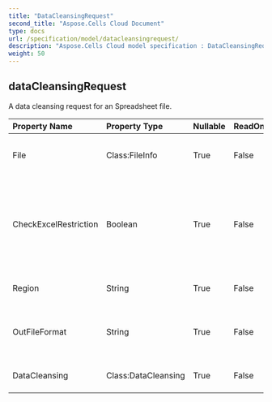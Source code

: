 ```yaml
---
title: "DataCleansingRequest"
second_title: "Aspose.Cells Cloud Document"
type: docs
url: /specification/model/datacleansingrequest/
description: "Aspose.Cells Cloud model specification : DataCleansingRequest. Effortlessly handle Excel and other spreadsheet documents with features like opening, generating, editing, splitting, merging, comparing, and converting."
weight: 50
---
```


## **dataCleansingRequest**

A data cleansing request for an Spreadsheet file. 

| Property Name | Property Type | Nullable |  ReadOnly | DefaultValue | Description | 
| :- | :- | :- |:- |  :- | :- |
| File | Class:FileInfo | True |  False |  | Spreadsheet files that require data cleaning.  |  
| CheckExcelRestriction | Boolean | True |  False |  | Whether check restriction of Spreadsheet file when user modify cells related objects. |  
| Region | String | True |  False |  | The regional settings for workbook. |  
| OutFileFormat | String | True |  False |  | finish to data cleansing, outfile`s file format. |  
| DataCleansing | Class:DataCleansing | True |  False |  | Data cleansing content |  

